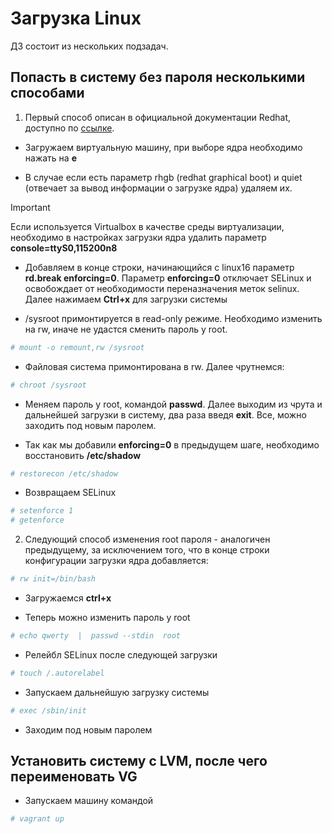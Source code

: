 # Загрузка Linux

ДЗ состоит из нескольких подзадач.

## Попасть в систему без пароля несколькими способами

1. Первый способ описан в официальной документации Redhat, доступно по [ссылке](https://access.redhat.com/documentation/en-us/red_hat_enterprise_linux/7/html/system_administrators_guide/sec-Terminal_Menu_Editing_During_Boot#proc-Resetting_the_Root_Password_Using_rd.break).

- Загружаем виртуальную машину, при выборе ядра необходимо нажать на **e**

- В случае если есть параметр rhgb (redhat graphical boot) и quiet (отвечает за вывод информации о загрузке ядра) удаляем их.

> [!IMPORTANT]
> Если используется Virtualbox в качестве среды виртуализации, необходимо в настройках загрузки ядра удалить параметр **console=ttyS0,115200n8**

- Добавляем в конце строки, начинающийся с linux16 параметр **rd.break enforcing=0**. Параметр **enforcing=0** отключает SELinux и освобождает от необходимости переназначения меток selinux. Далее нажимаем **Ctrl+x** для загрузки системы

- /sysroot примонтируется в read-only режиме. Необходимо изменить на rw, иначе не удастся сменить пароль у root.

```bash
# mount -o remount,rw /sysroot
```

- Файловая система примонтирована в rw. Далее чрутнемся:

```bash
# chroot /sysroot
```

- Меняем пароль у root, командой **passwd**. Далее выходим из чрута и дальнейшей загрузки в систему, два раза введя **exit**. Все, можно заходить под новым паролем.

- Так как мы добавили **enforcing=0** в предыдущем шаге, необходимо восстановить **/etc/shadow**

```bash
# restorecon /etc/shadow
```

- Возвращаем SELinux

```bash
# setenforce 1
# getenforce
```

2. Следующий способ изменения root пароля - аналогичен предыдущему, за исключением того, что в конце строки конфигурации загрузки ядра добавляется:

```bash
# rw init=/bin/bash
```

- Загружаемся **ctrl+x**

- Теперь можно изменить пароль у root

```bash
# echo qwerty  |  passwd --stdin  root
```

- Релейбл SELinux после следующей загрузки

```bash
# touch /.autorelabel
```

- Запускаем дальнейшую загрузку системы

```bash
# exec /sbin/init
```

- Заходим под новым паролем

## Установить систему с LVM, после чего переименовать VG

- Запускаем машину командой

```bash
# vagrant up
```

